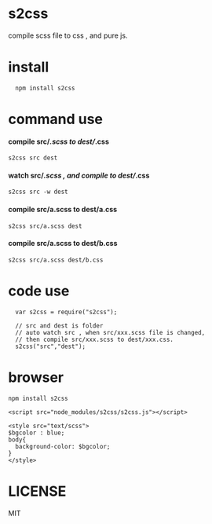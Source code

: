 # s2css
compile scss file to css , and pure js.

# install
```
  npm install s2css
```

# command use

#### compile src/*.scss to dest/*.css
```
s2css src dest
```

#### watch src/*.scss , and compile to dest/*.css
```
s2css src -w dest
```

#### compile src/a.scss to dest/a.css
```
s2css src/a.scss dest
```

#### compile src/a.scss to dest/b.css
```
s2css src/a.scss dest/b.css
```

# code use
```
  var s2css = require("s2css");

  // src and dest is folder
  // auto watch src , when src/xxx.scss file is changed,
  // then compile src/xxx.scss to dest/xxx.css.
  s2css("src","dest");  
```  

# browser

```
npm install s2css
```

```
<script src="node_modules/s2css/s2css.js"></script>

<style src="text/scss">
$bgcolor : blue;
body{
  background-color: $bgcolor;
}
</style>
```

# LICENSE

MIT
